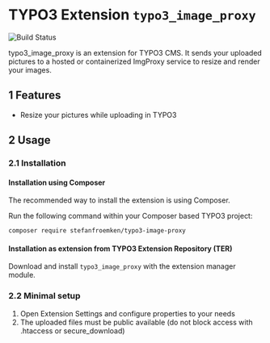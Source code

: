 # TYPO3 Extension `typo3_image_proxy`

![Build Status](https://github.com/froemken/typo3_image_proxy/workflows/CI/badge.svg)

typo3_image_proxy is an extension for TYPO3 CMS. It sends your uploaded pictures
to a hosted or containerized ImgProxy service to resize and render your images.

## 1 Features

* Resize your pictures while uploading in TYPO3

## 2 Usage

### 2.1 Installation

#### Installation using Composer

The recommended way to install the extension is using Composer.

Run the following command within your Composer based TYPO3 project:

```
composer require stefanfroemken/typo3-image-proxy
```

#### Installation as extension from TYPO3 Extension Repository (TER)

Download and install `typo3_image_proxy` with the extension manager module.

### 2.2 Minimal setup

1) Open Extension Settings and configure properties to your needs
2) The uploaded files must be public available (do not block access with .htaccess or secure_download)
